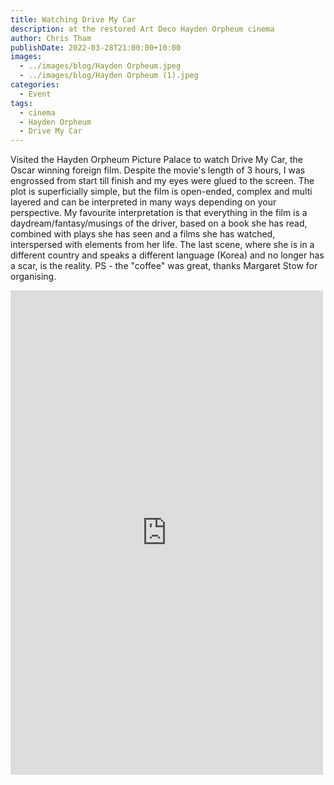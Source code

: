 ```yaml
---
title: Watching Drive My Car
description: at the restored Art Deco Hayden Orpheum cinema
author: Chris Tham
publishDate: 2022-03-28T21:00:00+10:00
images:
  - ../images/blog/Hayden Orpheum.jpeg
  - ../images/blog/Hayden Orpheum (1).jpeg
categories:
  - Event
tags:
  - cinema
  - Hayden Orpheum
  - Drive My Car
---
```


Visited the Hayden Orpheum Picture Palace to watch Drive My Car, the Oscar winning foreign film. Despite the movie's length of 3 hours, I was engrossed from start till finish and my eyes were glued to the screen. The plot is superficially simple, but the film is open-ended, complex and multi layered and can be interpreted in many ways depending on your perspective. My favourite interpretation is that everything in the film is a daydream/fantasy/musings of the driver, based on a book she has read, combined with plays she has seen and a films she has watched, interspersed with elements from her life. The last scene, where she is in a different country and speaks a different language (Korea) and no longer has a scar, is the reality. PS - the "coffee" was great, thanks Margaret Stow for organising.

<iframe src="https://www.facebook.com/plugins/post.php?href=https%3A%2F%2Fwww.facebook.com%2Fchris1.tham%2Fposts%2Fpfbid0o1SzGyDewiHReqsnqaY7NxGRDB7YTXGmoraM3v53s5DDJy7XJS5pUGUuKteJDJd1l&show_text=true&width=500" width="500" height="775" style="border:none;overflow:hidden" scrolling="no" frameborder="0" allowfullscreen="true" allow="autoplay; clipboard-write; encrypted-media; picture-in-picture; web-share"></iframe>
